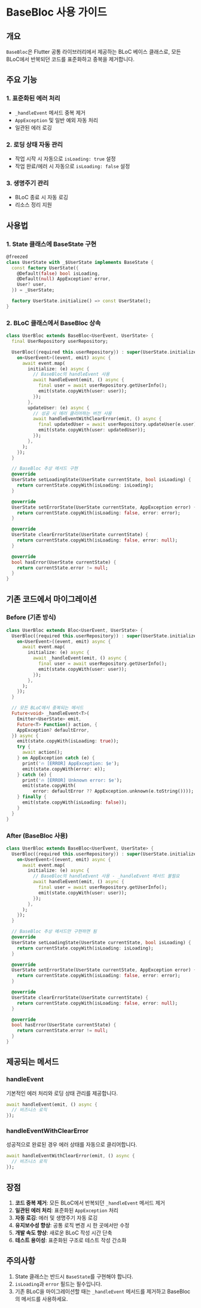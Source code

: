 # BaseBloc 사용 가이드

## 개요

`BaseBloc`은 Flutter 공통 라이브러리에서 제공하는 BLoC 베이스 클래스로, 모든 BLoC에서 반복되던 코드를 표준화하고 중복을 제거합니다.

## 주요 기능

### 1. 표준화된 에러 처리

- `_handleEvent` 메서드 중복 제거
- `AppException` 및 일반 예외 자동 처리
- 일관된 에러 로깅

### 2. 로딩 상태 자동 관리

- 작업 시작 시 자동으로 `isLoading: true` 설정
- 작업 완료/에러 시 자동으로 `isLoading: false` 설정

### 3. 생명주기 관리

- BLoC 종료 시 자동 로깅
- 리소스 정리 지원

## 사용법

### 1. State 클래스에 BaseState 구현

```dart
@freezed
class UserState with _$UserState implements BaseState {
  const factory UserState({
    @Default(false) bool isLoading,
    @Default(null) AppException? error,
    User? user,
  }) = _UserState;

  factory UserState.initialize() => const UserState();
}
```

### 2. BLoC 클래스에서 BaseBloc 상속

```dart
class UserBloc extends BaseBloc<UserEvent, UserState> {
  final UserRepository userRepository;

  UserBloc({required this.userRepository}) : super(UserState.initialize()) {
    on<UserEvent>((event, emit) async {
      await event.map(
        initialize: (e) async {
          // BaseBloc의 handleEvent 사용
          await handleEvent(emit, () async {
            final user = await userRepository.getUserInfo();
            emit(state.copyWith(user: user));
          });
        },
        updateUser: (e) async {
          // 성공 시 에러 클리어하는 버전 사용
          await handleEventWithClearError(emit, () async {
            final updatedUser = await userRepository.updateUser(e.user);
            emit(state.copyWith(user: updatedUser));
          });
        },
      );
    });
  }

  // BaseBloc 추상 메서드 구현
  @override
  UserState setLoadingState(UserState currentState, bool isLoading) {
    return currentState.copyWith(isLoading: isLoading);
  }

  @override
  UserState setErrorState(UserState currentState, AppException error) {
    return currentState.copyWith(isLoading: false, error: error);
  }

  @override
  UserState clearErrorState(UserState currentState) {
    return currentState.copyWith(isLoading: false, error: null);
  }

  @override
  bool hasError(UserState currentState) {
    return currentState.error != null;
  }
}
```

## 기존 코드에서 마이그레이션

### Before (기존 방식)

```dart
class UserBloc extends Bloc<UserEvent, UserState> {
  UserBloc({required this.userRepository}) : super(UserState.initialize()) {
    on<UserEvent>((event, emit) async {
      await event.map(
        initialize: (e) async {
          await _handleEvent(emit, () async {
            final user = await userRepository.getUserInfo();
            emit(state.copyWith(user: user));
          });
        },
      );
    });
  }

  // 모든 BLoC에서 중복되는 메서드
  Future<void> _handleEvent<T>(
    Emitter<UserState> emit,
    Future<T> Function() action, {
    AppException? defaultError,
  }) async {
    emit(state.copyWith(isLoading: true));
    try {
      await action();
    } on AppException catch (e) {
      print('🔥 [ERROR] AppException: $e');
      emit(state.copyWith(error: e));
    } catch (e) {
      print('🔥 [ERROR] Unknown error: $e');
      emit(state.copyWith(
          error: defaultError ?? AppException.unknown(e.toString())));
    } finally {
      emit(state.copyWith(isLoading: false));
    }
  }
}
```

### After (BaseBloc 사용)

```dart
class UserBloc extends BaseBloc<UserEvent, UserState> {
  UserBloc({required this.userRepository}) : super(UserState.initialize()) {
    on<UserEvent>((event, emit) async {
      await event.map(
        initialize: (e) async {
          // BaseBloc의 handleEvent 사용 - _handleEvent 메서드 불필요
          await handleEvent(emit, () async {
            final user = await userRepository.getUserInfo();
            emit(state.copyWith(user: user));
          });
        },
      );
    });
  }

  // BaseBloc 추상 메서드만 구현하면 됨
  @override
  UserState setLoadingState(UserState currentState, bool isLoading) {
    return currentState.copyWith(isLoading: isLoading);
  }

  @override
  UserState setErrorState(UserState currentState, AppException error) {
    return currentState.copyWith(isLoading: false, error: error);
  }

  @override
  UserState clearErrorState(UserState currentState) {
    return currentState.copyWith(isLoading: false, error: null);
  }

  @override
  bool hasError(UserState currentState) {
    return currentState.error != null;
  }
}
```

## 제공되는 메서드

### handleEvent

기본적인 에러 처리와 로딩 상태 관리를 제공합니다.

```dart
await handleEvent(emit, () async {
  // 비즈니스 로직
});
```

### handleEventWithClearError

성공적으로 완료된 경우 에러 상태를 자동으로 클리어합니다.

```dart
await handleEventWithClearError(emit, () async {
  // 비즈니스 로직
});
```

## 장점

1. **코드 중복 제거**: 모든 BLoC에서 반복되던 `_handleEvent` 메서드 제거
2. **일관된 에러 처리**: 표준화된 `AppException` 처리
3. **자동 로깅**: 에러 및 생명주기 자동 로깅
4. **유지보수성 향상**: 공통 로직 변경 시 한 곳에서만 수정
5. **개발 속도 향상**: 새로운 BLoC 작성 시간 단축
6. **테스트 용이성**: 표준화된 구조로 테스트 작성 간소화

## 주의사항

1. State 클래스는 반드시 `BaseState`를 구현해야 합니다.
2. `isLoading`과 `error` 필드는 필수입니다.
3. 기존 BLoC을 마이그레이션할 때는 `_handleEvent` 메서드를 제거하고 BaseBloc의 메서드를 사용하세요.
